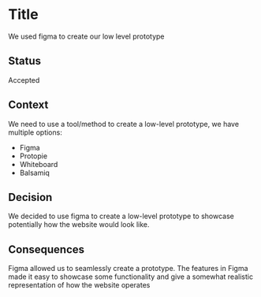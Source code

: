 # Title
We used figma to create our low level prototype

## Status
Accepted

## Context
We need to use a tool/method to create a low-level prototype, we have multiple options:
* Figma
* Protopie
* Whiteboard
* Balsamiq

## Decision
We decided to use figma to create a low-level prototype to showcase potentially how the website would look like.

## Consequences
Figma allowed us to seamlessly create a prototype. The features in Figma made it easy to showcase some functionality and give a somewhat realistic representation of how the website operates
